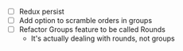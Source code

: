- [ ] Redux persist
- [ ] Add option to scramble orders in groups
- [ ] Refactor Groups feature to be called Rounds
  - It's actually dealing with rounds, not groups
